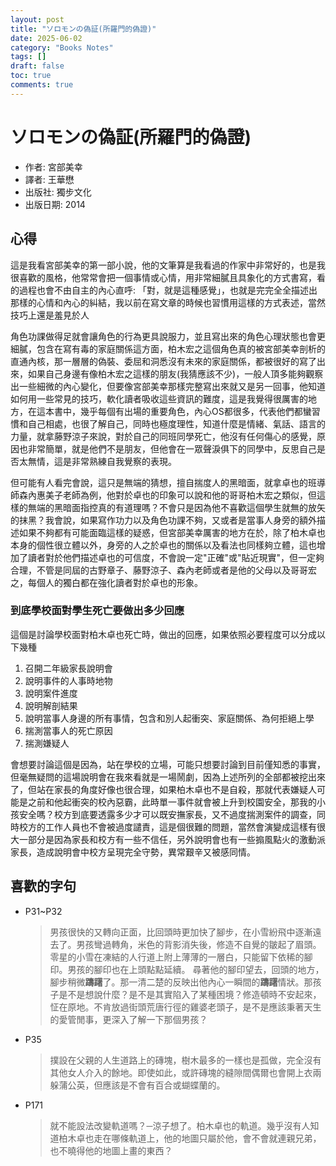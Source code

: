 ```yaml
---
layout: post
title: "ソロモンの偽証(所羅門的偽證)"
date: 2025-06-02
category: "Books Notes"
tags: []
draft: false
toc: true
comments: true
---
```


# ソロモンの偽証(所羅門的偽證)
* 作者: 宮部美幸
* 譯者: 王華懋
* 出版社: 獨步文化 
* 出版日期: 2014
<!-- more -->

## 心得
這是我看宮部美幸的第一部小說，他的文筆算是我看過的作家中非常好的，也是我很喜歡的風格，他常常會把一個事情或心情，用非常細膩且具象化的方式書寫，看的過程也會不由自主的內心直呼: 「對，就是這種感覺」，也就是完完全全描述出那樣的心情和內心的糾結，我以前在寫文章的時候也習慣用這樣的方式表述，當然技巧上還是羞見於人

角色功課做得足就會讓角色的行為更具說服力，並且寫出來的角色心理狀態也會更細膩，包含在寫有毒的家庭關係這方面，柏木宏之這個角色真的被宮部美幸剖析的直通內核，那一層層的偽裝、委屈和洞悉沒有未來的家庭關係，都被很好的寫了出來，如果自己身邊有像柏木宏之這樣的朋友(我猜應該不少)，一般人頂多能夠觀察出一些細微的內心變化，但要像宮部美幸那樣完整寫出來就又是另一回事，他知道如何用一些常見的技巧，軟化讀者吸收這些資訊的難度，這是我覺得很厲害的地方，在這本書中，幾乎每個有出場的重要角色，內心OS都很多，代表他們都蠻習慣和自己相處，也很了解自己，同時也極度理性，知道什麼是情緒、氣話、語言的力量，就拿藤野涼子來說，對於自己的同班同學死亡，他沒有任何傷心的感覺，原因也非常簡單，就是他們不是朋友，但他會在一眾聲淚俱下的同學中，反思自己是否太無情，這是非常熟練自我覺察的表現。

但可能有人看完會說，這只是無端的猜想，擅自揣度人的黑暗面，就拿卓也的班導師森內惠美子老師為例，他對於卓也的印象可以說和他的哥哥柏木宏之類似，但這樣的無端的黑暗面指控真的有道理嗎？不會只是因為他不喜歡這個學生就無的放矢的抹黑？我會說，如果寫作功力以及角色功課不夠，又或者是當事人身旁的額外描述如果不夠都有可能面臨這樣的疑惑，但宮部美幸厲害的地方在於，除了柏木卓也本身的個性很立體以外，身旁的人之於卓也的關係以及看法也同樣夠立體，這也增加了讀者對於他們描述卓也的可信度，不會說一定"正確"或"貼近現實"，但一定夠合理，不管是同屆的古野章子、藤野涼子、森內老師或者是他的父母以及哥哥宏之，每個人的獨白都在強化讀者對於卓也的形象。

### 到底學校面對學生死亡要做出多少回應
這個是討論學校面對柏木卓也死亡時，做出的回應，如果依照必要程度可以分成以下幾種
1. 召開二年級家長說明會
2. 說明事件的人事時地物
3. 說明案件進度
4. 說明解剖結果
4. 說明當事人身邊的所有事情，包含和別人起衝突、家庭關係、為何拒絕上學
4. 揣測當事人的死亡原因
5. 揣測嫌疑人

會想要討論這個是因為，站在學校的立場，可能只想要討論到目前僅知悉的事實，但毫無疑問的這場說明會在我來看就是一場鬧劇，因為上述所列的全部都被挖出來了，但站在家長的角度好像也很合理，如果柏木卓也不是自殺，那就代表嫌疑人可能是之前和他起衝突的校內惡霸，此時單一事件就會被上升到校園安全，那我的小孩安全嗎？校方到底要透露多少才可以既安撫家長，又不過度揣測案件的調查，同時校方的工作人員也不會被過度譴責，這是個很難的問題，當然會演變成這樣有很大一部分是因為家長和校方有一些不信任，另外說明會也有一些搧風點火的激動派家長，造成說明會中校方呈現完全守勢，異常艱辛又被感同情。

## 喜歡的字句
* P31~P32
	> 男孩很快的又轉向正面，比回頭時更加快了腳步，在小雪紛飛中逐漸遠去了。男孩彎過轉角，米色的背影消失後，修造不自覺的皺起了眉頭。
	> 零星的小雪在凍結的人行道上附上薄薄的一層白，只能留下依稀的腳印。男孩的腳印也在上頭點點延續。
	> 尋著他的腳印望去，回頭的地方，腳步稍微**躊躇**了。那一清二楚的反映出他內心一瞬間的**躊躇**情狀。那孩子是不是想說什麼？是不是其實陷入了某種困境？修造頓時不安起來，怔在原地。不肯放過街頭荒唐行徑的雞婆老頭子，是不是應該秉著天生的愛管閒事，更深入了解一下那個男孩？
* P35
	> 撲設在父親的人生道路上的磚塊，樹木最多的一樣也是孤做，完全沒有其他女人介入的餘地。即使如此，或許磚塊的縫隙間偶爾也會開上衣兩躲蒲公英，但應該是不會有百合或蝴蝶蘭的。
* P171
	> 就不能設法改變軌道嗎？─涼子想了。柏木卓也的軌道。幾乎沒有人知道柏木卓也走在哪條軌道上，他的地圖只屬於他，會不會就連親兄弟，也不曉得他的地圖上畫的東西？
